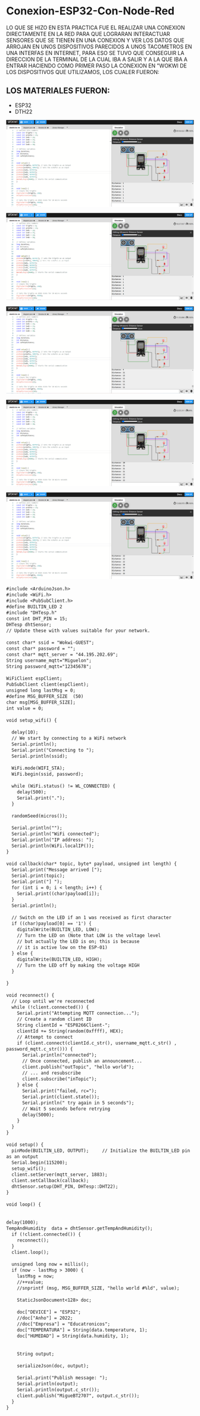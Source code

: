 
# Conexion-ESP32-Con-Node-Red

 LO QUE SE HIZO EN ESTA PRACTICA FUE EL REALIZAR UNA CONEXION DIRECTAMENTE EN LA RED PARA QUE LOGRARAN INTERACTUAR SENSORES QUE SE TIENEN EN UNA CONEXION Y VER LOS DATOS QUE ARROJAN EN UNOS DISPOSITIVOS PARECIDOS A UNOS TACOMETROS EN UNA INTERFAS EN INTERNET, PARA ESO SE TUVO QUE CONSEGUIR LA DIRECCION DE LA TERMINAL DE LA CUAL IBA A SALIR Y A LA QUE IBA A ENTRAR
 HACIENDO COMO PRIMER PASO LA CONEXION EN "WOKWI DE LOS DISPOSITIVOS QUE UTILIZAMOS, LOS CUALER FUERON:
 
## LOS MATERIALES FUERON:
  - ESP32
  - DTH22
  
![](https://raw.githubusercontent.com/Miguebt2707/PRACTICA-NIVEL-DE-AGUA/e500a7ab6a1891e21af34150646785fbe6ba026a/Captura%20de%20pantalla%202023-06-10%201147441.png)

![](https://raw.githubusercontent.com/Miguebt2707/PRACTICA-NIVEL-DE-AGUA/e500a7ab6a1891e21af34150646785fbe6ba026a/Captura%20de%20pantalla%202023-06-10%201148262.png)

![](https://raw.githubusercontent.com/Miguebt2707/PRACTICA-NIVEL-DE-AGUA/e500a7ab6a1891e21af34150646785fbe6ba026a/Captura%20de%20pantalla%202023-06-10%20114923.png)

![](https://raw.githubusercontent.com/Miguebt2707/PRACTICA-NIVEL-DE-AGUA/e500a7ab6a1891e21af34150646785fbe6ba026a/Captura%20de%20pantalla%202023-06-10%201150154.png)

![](https://raw.githubusercontent.com/Miguebt2707/PRACTICA-NIVEL-DE-AGUA/e500a7ab6a1891e21af34150646785fbe6ba026a/Captura%20de%20pantalla%202023-06-10%20115055.png)


```
#include <ArduinoJson.h>
#include <WiFi.h>
#include <PubSubClient.h>
#define BUILTIN_LED 2
#include "DHTesp.h"
const int DHT_PIN = 15;
DHTesp dhtSensor;
// Update these with values suitable for your network.

const char* ssid = "Wokwi-GUEST";
const char* password = "";
const char* mqtt_server = "44.195.202.69";
String username_mqtt="Miguelon";
String password_mqtt="12345678";

WiFiClient espClient;
PubSubClient client(espClient);
unsigned long lastMsg = 0;
#define MSG_BUFFER_SIZE  (50)
char msg[MSG_BUFFER_SIZE];
int value = 0;

void setup_wifi() {

  delay(10);
  // We start by connecting to a WiFi network
  Serial.println();
  Serial.print("Connecting to ");
  Serial.println(ssid);

  WiFi.mode(WIFI_STA);
  WiFi.begin(ssid, password);

  while (WiFi.status() != WL_CONNECTED) {
    delay(500);
    Serial.print(".");
  }

  randomSeed(micros());

  Serial.println("");
  Serial.println("WiFi connected");
  Serial.println("IP address: ");
  Serial.println(WiFi.localIP());
}

void callback(char* topic, byte* payload, unsigned int length) {
  Serial.print("Message arrived [");
  Serial.print(topic);
  Serial.print("] ");
  for (int i = 0; i < length; i++) {
    Serial.print((char)payload[i]);
  }
  Serial.println();

  // Switch on the LED if an 1 was received as first character
  if ((char)payload[0] == '1') {
    digitalWrite(BUILTIN_LED, LOW);   
    // Turn the LED on (Note that LOW is the voltage level
    // but actually the LED is on; this is because
    // it is active low on the ESP-01)
  } else {
    digitalWrite(BUILTIN_LED, HIGH);  
    // Turn the LED off by making the voltage HIGH
  }

}

void reconnect() {
  // Loop until we're reconnected
  while (!client.connected()) {
    Serial.print("Attempting MQTT connection...");
    // Create a random client ID
    String clientId = "ESP8266Client-";
    clientId += String(random(0xffff), HEX);
    // Attempt to connect
    if (client.connect(clientId.c_str(), username_mqtt.c_str() , password_mqtt.c_str())) {
      Serial.println("connected");
      // Once connected, publish an announcement...
      client.publish("outTopic", "hello world");
      // ... and resubscribe
      client.subscribe("inTopic");
    } else {
      Serial.print("failed, rc=");
      Serial.print(client.state());
      Serial.println(" try again in 5 seconds");
      // Wait 5 seconds before retrying
      delay(5000);
    }
  }
}

void setup() {
  pinMode(BUILTIN_LED, OUTPUT);     // Initialize the BUILTIN_LED pin as an output
  Serial.begin(115200);
  setup_wifi();
  client.setServer(mqtt_server, 1883);
  client.setCallback(callback);
  dhtSensor.setup(DHT_PIN, DHTesp::DHT22);
}

void loop() {


delay(1000);
TempAndHumidity  data = dhtSensor.getTempAndHumidity();
  if (!client.connected()) {
    reconnect();
  }
  client.loop();

  unsigned long now = millis();
  if (now - lastMsg > 3000) {
    lastMsg = now;
    //++value;
    //snprintf (msg, MSG_BUFFER_SIZE, "hello world #%ld", value);

    StaticJsonDocument<128> doc;

    doc["DEVICE"] = "ESP32";
    //doc["Anho"] = 2022;
    //doc["Empresa"] = "Educatronicos";
    doc["TEMPERATURA"] = String(data.temperature, 1);
    doc["HUMEDAD"] = String(data.humidity, 1);
   

    String output;
    
    serializeJson(doc, output);

    Serial.print("Publish message: ");
    Serial.println(output);
    Serial.println(output.c_str());
    client.publish("MigueBT2707", output.c_str());
  }
}
```
